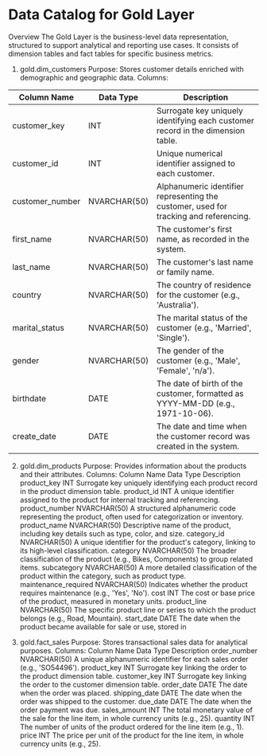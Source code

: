 # Data Catalog for Gold Layer
Overview
The Gold Layer is the business-level data representation, structured to support analytical and reporting use cases. It consists of dimension tables and fact tables for specific business metrics.

1. gold.dim_customers
Purpose: Stores customer details enriched with demographic and geographic data.
Columns:

| Column Name     | Data Type       | Description                                                                 |
|-----------------|-----------------|-----------------------------------------------------------------------------|
| customer_key    | INT             | Surrogate key uniquely identifying each customer record in the dimension table. |
| customer_id     | INT             | Unique numerical identifier assigned to each customer.                      |
| customer_number | NVARCHAR(50)    | Alphanumeric identifier representing the customer, used for tracking and referencing. |
| first_name      | NVARCHAR(50)    | The customer's first name, as recorded in the system.                      |
| last_name       | NVARCHAR(50)    | The customer's last name or family name.                                   |
| country         | NVARCHAR(50)    | The country of residence for the customer (e.g., 'Australia').             |
| marital_status  | NVARCHAR(50)    | The marital status of the customer (e.g., 'Married', 'Single').            |
| gender          | NVARCHAR(50)    | The gender of the customer (e.g., 'Male', 'Female', 'n/a').                |
| birthdate       | DATE            | The date of birth of the customer, formatted as YYYY-MM-DD (e.g., 1971-10-06). |
| create_date     | DATE            | The date and time when the customer record was created in the system.      |

2. gold.dim_products
Purpose: Provides information about the products and their attributes.
Columns:
Column Name	Data Type	Description
product_key	INT	Surrogate key uniquely identifying each product record in the product dimension table.
product_id	INT	A unique identifier assigned to the product for internal tracking and referencing.
product_number	NVARCHAR(50)	A structured alphanumeric code representing the product, often used for categorization or inventory.
product_name	NVARCHAR(50)	Descriptive name of the product, including key details such as type, color, and size.
category_id	NVARCHAR(50)	A unique identifier for the product's category, linking to its high-level classification.
category	NVARCHAR(50)	The broader classification of the product (e.g., Bikes, Components) to group related items.
subcategory	NVARCHAR(50)	A more detailed classification of the product within the category, such as product type.
maintenance_required	NVARCHAR(50)	Indicates whether the product requires maintenance (e.g., 'Yes', 'No').
cost	INT	The cost or base price of the product, measured in monetary units.
product_line	NVARCHAR(50)	The specific product line or series to which the product belongs (e.g., Road, Mountain).
start_date	DATE	The date when the product became available for sale or use, stored in

3. gold.fact_sales
Purpose: Stores transactional sales data for analytical purposes.
Columns:
Column Name	Data Type	Description
order_number	NVARCHAR(50)	A unique alphanumeric identifier for each sales order (e.g., 'SO54496').
product_key	INT	Surrogate key linking the order to the product dimension table.
customer_key	INT	Surrogate key linking the order to the customer dimension table.
order_date	DATE	The date when the order was placed.
shipping_date	DATE	The date when the order was shipped to the customer.
due_date	DATE	The date when the order payment was due.
sales_amount	INT	The total monetary value of the sale for the line item, in whole currency units (e.g., 25).
quantity	INT	The number of units of the product ordered for the line item (e.g., 1).
price	INT	The price per unit of the product for the line item, in whole currency units (e.g., 25).
